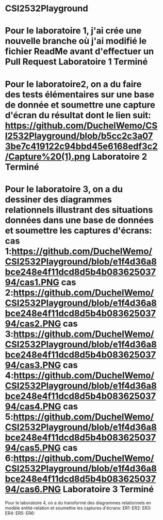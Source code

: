# CSI2532Playground

Pour le laboratoire 1, j'ai crée une nouvelle branche où j'ai modifié le fichier ReadMe avant d'effectuer un Pull Request
Laboratoire 1 Terminé
===================================================================================================================================================================================
Pour le laboratoire2, on a du faire des tests élémentaires sur une base de donnée et soumettre une capture d'écran du résultat dont le lien suit:
https://github.com/DuchelWemo/CSI2532Playground/blob/b5cc2c3a073be7c419122c94bbd45e6168edf3c2/Capture%20(1).png
Laboratoire 2 Terminé
===================================================================================================================================================================================
Pour le laboratoire 3, on a du dessiner des diagrammes relationnels illustrant des situations données dans une base de données et soumettre les captures d'écrans:
cas 1:https://github.com/DuchelWemo/CSI2532Playground/blob/e1f4d36a8bce248e4f11dcd8d5b4b08362503794/cas1.PNG
cas 2:https://github.com/DuchelWemo/CSI2532Playground/blob/e1f4d36a8bce248e4f11dcd8d5b4b08362503794/cas2.PNG
cas 3:https://github.com/DuchelWemo/CSI2532Playground/blob/e1f4d36a8bce248e4f11dcd8d5b4b08362503794/cas3.PNG
cas 4:https://github.com/DuchelWemo/CSI2532Playground/blob/e1f4d36a8bce248e4f11dcd8d5b4b08362503794/cas4.PNG
cas 5:https://github.com/DuchelWemo/CSI2532Playground/blob/e1f4d36a8bce248e4f11dcd8d5b4b08362503794/cas5.PNG
cas 6:https://github.com/DuchelWemo/CSI2532Playground/blob/e1f4d36a8bce248e4f11dcd8d5b4b08362503794/cas6.PNG
Laboratoire 3 Terminé
===================================================================================================================================================================================
Pour le laboratoire 4, on a du transformé des diagrammes relationnels en modèle entité-relation et soumettre les captures d'écrans:
ER1:
ER2:
ER3:
ER4:
ER5:
ER6:
